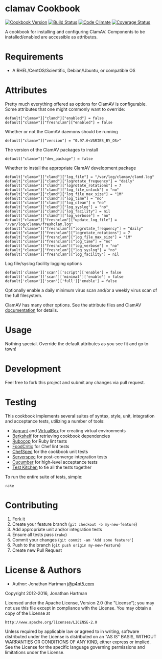 clamav Cookbook
===============
[![Cookbook Version](http://img.shields.io/cookbook/v/clamav.svg)][cookbook]
[![Build Status](http://img.shields.io/travis/RoboticCheese/clamav-chef.svg)][travis]
[![Code Climate](http://img.shields.io/codeclimate/github/RoboticCheese/clamav-chef.svg)][codeclimate]
[![Coverage Status](http://img.shields.io/coveralls/RoboticCheese/clamav-chef.svg)][coveralls]

[cookbook]: https://supermarket.chef.io/cookbooks/clamav
[travis]: http://travis-ci.org/RoboticCheese/clamav-chef
[codeclimate]: https://codeclimate.com/github/RoboticCheese/clamav-chef
[coveralls]: https://coveralls.io/r/RoboticCheese/clamav-chef

A cookbook for installing and configuring ClamAV. Components to be installed/enabled
are accessible as attributes.

Requirements
============
* A RHEL/CentOS/Scientific, Debian/Ubuntu, or compatible OS

Attributes
==========
Pretty much everything offered as options for ClamAV is configurable. Some
attributes that one might commonly want to override:

    default["clamav"]["clamd"]["enabled"] = false
    default["clamav"]["freshclam"]["enabled"] = false

Whether or not the ClamAV daemons should be running

    default["clamav"]["version"] = "0.97.6<VARIES_BY_OS>"

The version of the ClamAV packages to install

    default["clamav"]["dev_package"] = false

Whether to install the appropriate ClamAV development package

    default["clamav"]["clamd"]["log_file"] = "/var/log/clamav/clamd.log"
    default["clamav"]["clamd"]["logrotate_frequency"] = "daily"
    default["clamav"]["clamd"]["logrotate_rotations"] = 7 
    default["clamav"]["clamd"]["log_file_unlock"] = "no"
    default["clamav"]["clamd"]["log_file_max_size"] = "1M"
    default["clamav"]["clamd"]["log_time"] = "no"
    default["clamav"]["clamd"]["log_clean"] = "no"
    default["clamav"]["clamd"]["log_syslog"] = "no"
    default["clamav"]["clamd"]["log_facility"] = nil 
    default["clamav"]["clamd"]["log_verbose"] = "no"
    default["clamav"]["freshclam"]["update_log_file"] = "/var/log/clamav/freshclam.log"
    default["clamav"]["freshclam"]["logrotate_frequency"] = "daily"
    default["clamav"]["freshclam"]["logrotate_rotations"] = 7
    default["clamav"]["freshclam"]["log_file_max_size"] = "1M"
    default["clamav"]["freshclam"]["log_time"] = "no"
    default["clamav"]["freshclam"]["log_verbose"] = "no"
    default["clamav"]["freshclam"]["log_syslog"] = "no"
    default["clamav"]["freshclam"]["log_facility"] = nil 

Log file/syslog facility logging options

    default['clamav']['scan']['script']['enable'] = false
    default['clamav']['scan']['minimal']['enable'] = false
    default['clamav']['scan']['full']['enable'] = false

Optionally enable a daily minimum virus scan and/or a weekly virus scan of the
full filesystem.

ClamAV has many other options. See the attribute files and ClamAV
[documentation](http://www.clamav.net/doc/latest/html/) for details.

Usage
=====
Nothing special. Override the default attributes as you see fit and go to town!

Development
=====
Feel free to fork this project and submit any changes via pull request.

Testing
=====
This cookbook implements several suites of syntax, style, unit, integration and
acceptance tests, utilizing a number of tools:

* [Vagrant](http://vagrantup.com/) and
[VirtualBox](https://www.virtualbox.org/) for creating virtual environments
* [Berkshelf](http://berkshelf.com/) for retrieving cookbook dependencies
* [Rubocop](https://github.com/bbatsov/rubocop) for Ruby lint tests
* [FoodCritic](http://www.foodcritic.io) for Chef lint tests
* [ChefSpec](https://github.com/sethvargo/chefspec) for the cookbook unit tests
* [Serverspec](http://serverspec.org) for post-converge integration tests
* [Cucumber](http://cukes.info/) for high-level acceptance tests
* [Test Kitchen](http://kitchen.ci) to tie all the tests together


To run the entire suite of tests, simple:

    rake

Contributing
============

1. Fork it
2. Create your feature branch (`git checkout -b my-new-feature`)
3. Add appropriate unit and/or integration tests
4. Ensure all tests pass (`rake`)
5. Commit your changes (`git commit -am 'Add some feature'`)
6. Push to the branch (`git push origin my-new-feature`)
7. Create new Pull Request

License & Authors
=================
- Author: Jonathan Hartman <j@p4nt5.com>

Copyright 2012-2016, Jonathan Hartman

Licensed under the Apache License, Version 2.0 (the "License");
you may not use this file except in compliance with the License.
You may obtain a copy of the License at

    http://www.apache.org/licenses/LICENSE-2.0

Unless required by applicable law or agreed to in writing, software
distributed under the License is distributed on an "AS IS" BASIS,
WITHOUT WARRANTIES OR CONDITIONS OF ANY KIND, either express or implied.
See the License for the specific language governing permissions and
limitations under the License.
